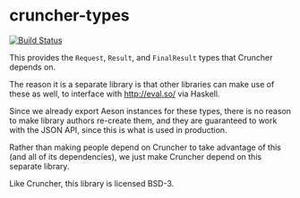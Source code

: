 # cruncher-types

[![Build Status](https://travis-ci.org/eval-so/cruncher-types.png)](https://travis-ci.org/eval-so/cruncher-types)

This provides the `Request`, `Result`, and `FinalResult` types that Cruncher
depends on.

The reason it is a separate library is that other libraries can make use of
these as well, to interface with http://eval.so/ via Haskell.

Since we already export Aeson instances for these types, there is no reason to
make library authors re-create them, and they are guaranteed to work with the
JSON API, since this is what is used in production.

Rather than making people depend on Cruncher to take advantage of this (and all
of its dependencies), we just make Cruncher depend on this separate library.

Like Cruncher, this library is licensed BSD-3.

